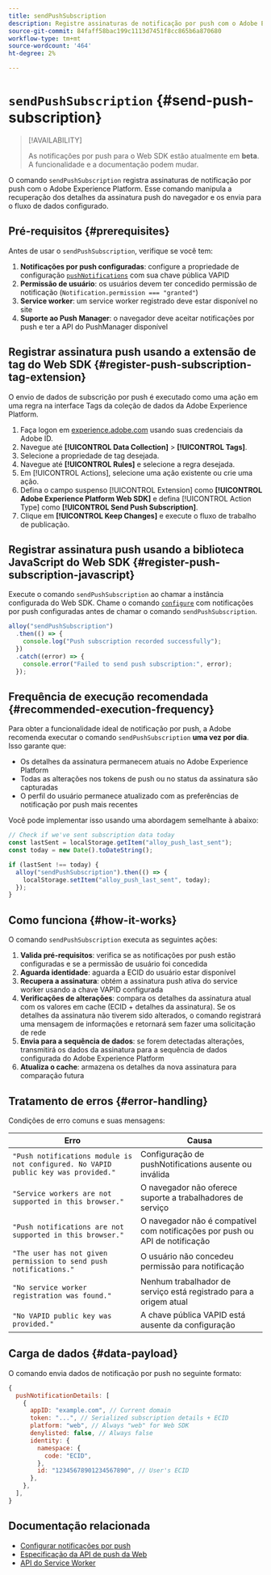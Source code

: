 ```yaml
---
title: sendPushSubscription
description: Registre assinaturas de notificação por push com o Adobe Experience Platform.
source-git-commit: 84faff58bac199c1113d7451f8cc865b6a870680
workflow-type: tm+mt
source-wordcount: '464'
ht-degree: 2%

---
```



# `sendPushSubscription` {#send-push-subscription}

>[!AVAILABILITY]
>
> As notificações por push para o Web SDK estão atualmente em **beta**. A funcionalidade e a documentação podem mudar.

O comando `sendPushSubscription` registra assinaturas de notificação por push com o Adobe Experience Platform. Esse comando manipula a recuperação dos detalhes da assinatura push do navegador e os envia para o fluxo de dados configurado.

## Pré-requisitos {#prerequisites}

Antes de usar o `sendPushSubscription`, verifique se você tem:

1. **Notificações por push configuradas**: configure a propriedade de configuração [`pushNotifications`](configure/pushnotifications.md) com sua chave pública VAPID
2. **Permissão de usuário**: os usuários devem ter concedido permissão de notificação (`Notification.permission === "granted"`)
3. **Service worker**: um service worker registrado deve estar disponível no site
4. **Suporte ao Push Manager**: o navegador deve aceitar notificações por push e ter a API do PushManager disponível

## Registrar assinatura push usando a extensão de tag do Web SDK {#register-push-subscription-tag-extension}

O envio de dados de subscrição por push é executado como uma ação em uma regra na interface Tags da coleção de dados da Adobe Experience Platform.

1. Faça logon em [experience.adobe.com](https://experience.adobe.com) usando suas credenciais da Adobe ID.
1. Navegue até **[!UICONTROL Data Collection]** > **[!UICONTROL Tags]**.
1. Selecione a propriedade de tag desejada.
1. Navegue até **[!UICONTROL Rules]** e selecione a regra desejada.
1. Em [!UICONTROL Actions], selecione uma ação existente ou crie uma ação.
1. Defina o campo suspenso [!UICONTROL Extension] como **[!UICONTROL Adobe Experience Platform Web SDK]** e defina [!UICONTROL Action Type] como **[!UICONTROL Send Push Subscription]**.
1. Clique em **[!UICONTROL Keep Changes]** e execute o fluxo de trabalho de publicação.

## Registrar assinatura push usando a biblioteca JavaScript do Web SDK {#register-push-subscription-javascript}

Execute o comando `sendPushSubscription` ao chamar a instância configurada do Web SDK. Chame o comando [`configure`](configure/overview.md) com notificações por push configuradas antes de chamar o comando `sendPushSubscription`.

```js
alloy("sendPushSubscription")
  .then(() => {
    console.log("Push subscription recorded successfully");
  })
  .catch((error) => {
    console.error("Failed to send push subscription:", error);
  });
```

## Frequência de execução recomendada {#recommended-execution-frequency}

Para obter a funcionalidade ideal de notificação por push, a Adobe recomenda executar o comando `sendPushSubscription` **uma vez por dia**. Isso garante que:

- Os detalhes da assinatura permanecem atuais no Adobe Experience Platform
- Todas as alterações nos tokens de push ou no status da assinatura são capturadas
- O perfil do usuário permanece atualizado com as preferências de notificação por push mais recentes

Você pode implementar isso usando uma abordagem semelhante à abaixo:

```js
// Check if we've sent subscription data today
const lastSent = localStorage.getItem("alloy_push_last_sent");
const today = new Date().toDateString();

if (lastSent !== today) {
  alloy("sendPushSubscription").then(() => {
    localStorage.setItem("alloy_push_last_sent", today);
  });
}
```

## Como funciona {#how-it-works}

O comando `sendPushSubscription` executa as seguintes ações:

1. **Valida pré-requisitos**: verifica se as notificações por push estão configuradas e se a permissão de usuário foi concedida
2. **Aguarda identidade**: aguarda a ECID do usuário estar disponível
3. **Recupera a assinatura**: obtém a assinatura push ativa do service worker usando a chave VAPID configurada
4. **Verificações de alterações**: compara os detalhes da assinatura atual com os valores em cache (ECID + detalhes da assinatura). Se os detalhes da assinatura não tiverem sido alterados, o comando registrará uma mensagem de informações e retornará sem fazer uma solicitação de rede
5. **Envia para a sequência de dados**: se forem detectadas alterações, transmitirá os dados da assinatura para a sequência de dados configurada do Adobe Experience Platform
6. **Atualiza o cache**: armazena os detalhes da nova assinatura para comparação futura

## Tratamento de erros {#error-handling}

Condições de erro comuns e suas mensagens:

| Erro | Causa |
| ------- | ---- |
| `"Push notifications module is not configured. No VAPID public key was provided."` | Configuração de pushNotifications ausente ou inválida |
| `"Service workers are not supported in this browser."` | O navegador não oferece suporte a trabalhadores de serviço |
| `"Push notifications are not supported in this browser."` | O navegador não é compatível com notificações por push ou API de notificação |
| `"The user has not given permission to send push notifications."` | O usuário não concedeu permissão para notificação |
| `"No service worker registration was found."` | Nenhum trabalhador de serviço está registrado para a origem atual |
| `"No VAPID public key was provided."` | A chave pública VAPID está ausente da configuração |

## Carga de dados {#data-payload}

O comando envia dados de notificação por push no seguinte formato:

```js
{
  pushNotificationDetails: [
    {
      appID: "example.com", // Current domain
      token: "...", // Serialized subscription details + ECID
      platform: "web", // Always "web" for Web SDK
      denylisted: false, // Always false
      identity: {
        namespace: {
          code: "ECID",
        },
        id: "12345678901234567890", // User's ECID
      },
    },
  ],
}
```

## Documentação relacionada

- [Configurar notificações por push](configure/pushnotifications.md)
- [Especificação da API de push da Web](https://developer.mozilla.org/en-US/docs/Web/API/Push_API)
- [API do Service Worker](https://developer.mozilla.org/en-US/docs/Web/API/Service_Worker_API)
